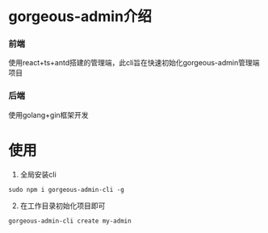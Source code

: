<!--
 * @Date: 2021-04-30 15:06:06
 * @LastEditors: ZHT
 * @LastEditTime: 2021-04-30 16:11:11
-->
# gorgeous-admin介绍

### 前端

使用react+ts+antd搭建的管理端，此cli旨在快速初始化gorgeous-admin管理端项目

### 后端

使用golang+gin框架开发


# 使用

1. 全局安装cli
```
sudo npm i gorgeous-admin-cli -g
```

2. 在工作目录初始化项目即可
```
gorgeous-admin-cli create my-admin
```